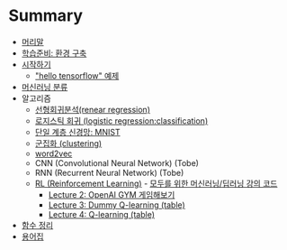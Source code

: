 # Summary

* [머리말](README.md)
* [학습준비: 환경 구축](tensorflow/setting.md)
* [시작하기](tensorflow/start.md)
  * ["hello tensorflow" 예제](tensorflow/hello_tensorflow.md)
* [머신러닝 분류](tensorflow/classification.md)
* 알고리즘 
  * [선형회귀분석(renear regression)](tensorflow/renear_regression.md)
  * [로지스틱 회귀 (logistic regression:classification)](tensorflow/logistic_regression.md)
  * [단일 계층 신경망: MNIST](tensorflow/mnist.md)
  * [군집화 (clustering)](tensorflow/clustering.md)
  * [word2vec](tensorflow/word2vec.md)
  * CNN (Convolutional Neural Network) (Tobe)
  * RNN (Recurrent Neural Network) (Tobe)
  * [RL (Reinforcement Learning)](tensorflow/RL/README.md) - [모두를 위한 머신러닝/딥러닝 강의 코드](http://hunkim.github.io/ml/)
	* [Lecture 2: OpenAI GYM 게임해보기](tensorflow/RL/rl-l02.md)
	* [Lecture 3: Dummy Q-learning (table)](tensorflow/RL/rl-l03.md)
	* [Lecture 4: Q-learning (table)](tensorflow/RL/rl-l04.md)
* [함수 정리](tensorflow/function.md)
* [용어집](tensorflow/glossary.md)
